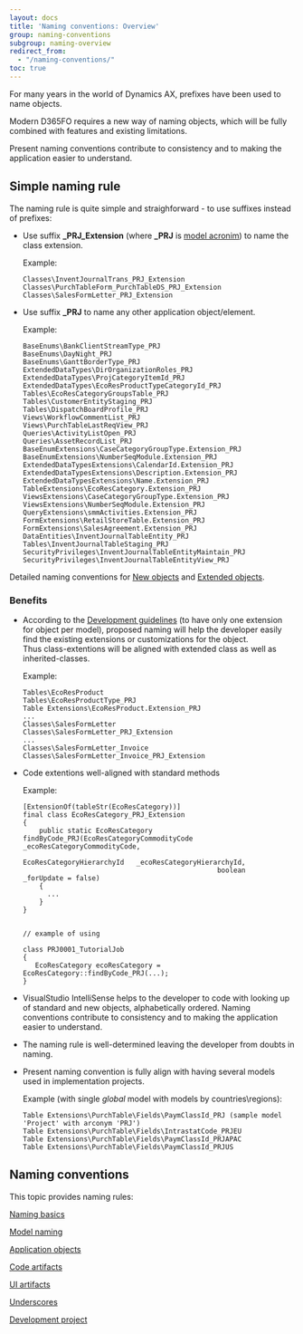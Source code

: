 ```yaml
---
layout: docs
title: 'Naming conventions: Overview'
group: naming-conventions
subgroup: naming-overview
redirect_from:
  - "/naming-conventions/"
toc: true
---
```


For many years in the world of Dynamics AX, prefixes have been used to name objects.

Modern D365FO requires a new way of naming objects, which will be fully combined with features and existing limitations.

Present naming conventions contribute to consistency and to making the application easier to understand.

## Simple naming rule

The naming rule is quite simple and straighforward - to use suffixes instead of prefixes:

- Use suffix <b>_PRJ_Extension</b> (where <b>_PRJ</b> is [model acronim](/naming-conventions/naming-basics)) to name the class extension.

  Example:
  ```
  Classes\InventJournalTrans_PRJ_Extension  
  Classes\PurchTableForm_PurchTableDS_PRJ_Extension
  Classes\SalesFormLetter_PRJ_Extension
  ```

- Use suffix <b>_PRJ</b> to name any other application object/element.

  Example:
  ```
  BaseEnums\BankClientStreamType_PRJ
  BaseEnums\DayNight_PRJ
  BaseEnums\GanttBorderType_PRJ
  ExtendedDataTypes\DirOrganizationRoles_PRJ
  ExtendedDataTypes\ProjCategoryItemId_PRJ
  ExtendedDataTypes\EcoResProductTypeCategoryId_PRJ
  Tables\EcoResCategoryGroupsTable_PRJ
  Tables\CustomerEntityStaging_PRJ
  Tables\DispatchBoardProfile_PRJ
  Views\WorkflowCommentList_PRJ
  Views\PurchTableLastReqView_PRJ
  Queries\ActivityListOpen_PRJ
  Queries\AssetRecordList_PRJ
  BaseEnumExtensions\CaseCategoryGroupType.Extension_PRJ
  BaseEnumExtensions\NumberSeqModule.Extension_PRJ
  ExtendedDataTypesExtensions\CalendarId.Extension_PRJ
  ExtendedDataTypesExtensions\Description.Extension_PRJ
  ExtendedDataTypesExtensions\Name.Extension_PRJ
  TableExtensions\EcoResCategory.Extension_PRJ
  ViewsExtensions\CaseCategoryGroupType.Extension_PRJ
  ViewsExtensions\NumberSeqModule.Extension_PRJ
  QueryExtensions\smmActivities.Extension_PRJ
  FormExtensions\RetailStoreTable.Extension_PRJ
  FormExtensions\SalesAgreement.Extension_PRJ
  DataEntities\InventJournalTableEntity_PRJ
  Tables\InventJournalTableStaging_PRJ
  SecurityPrivileges\InventJournalTableEntityMaintain_PRJ
  SecurityPrivileges\InventJournalTableEntityView_PRJ
  ```

Detailed naming conventions for [New objects](/naming-conventions/application-objects/new-objects/) and [Extended objects](/naming-conventions/application-objects/extended-objects/). 

### Benefits

- According to the [Development guidelines](/development-guidelines/overview/) (to have only one extension for object per model), proposed naming will help the developer easily find the existing extensions or customizations for the object.<br/>Thus class-extentions will be aligned with extended class as well as inherited-classes.

  Example:

  ```
  Tables\EcoResProduct
  Tables\EcoResProductType_PRJ
  Table Extensions\EcoResProduct.Extension_PRJ
  ...
  Classes\SalesFormLetter
  Classes\SalesFormLetter_PRJ_Extension
  ...
  Classes\SalesFormLetter_Invoice  
  Classes\SalesFormLetter_Invoice_PRJ_Extension
  ```

- Code extentions well-aligned with standard methods

  Example:

  ```
  [ExtensionOf(tableStr(EcoResCategory))]
  final class EcoResCategory_PRJ_Extension
  {
      public static EcoResCategory findByCode_PRJ(EcoResCategoryCommodityCode _ecoResCategoryCommodityCode,
                                                  EcoResCategoryHierarchyId   _ecoResCategoryHierarchyId,
                                                  boolean                     _forUpdate = false)
      {
        ...
      }
  }


  // example of using

  class PRJ0001_TutorialJob
  {
     EcoResCategory ecoResCategory = EcoResCategory::findByCode_PRJ(...);
  }

  ```

- VisualStudio IntelliSense helps to the developer to code with looking up of standard and new objects, alphabetically ordered.
Naming conventions contribute to consistency and to making the application easier to understand.

- The naming rule is well-determined leaving the developer from doubts in naming. 

- Present naming convention is fully align with having several models used in implementation projects.

  Example (with single _global_ model with models by countries\regions):

  ```
  Table Extensions\PurchTable\Fields\PaymClassId_PRJ (sample model 'Project' with arconym 'PRJ')
  Table Extensions\PurchTable\Fields\IntrastatCode_PRJEU
  Table Extensions\PurchTable\Fields\PaymClassId_PRJAPAC
  Table Extensions\PurchTable\Fields\PaymClassId_PRJUS
  ```
  
## Naming conventions

This topic provides naming rules:

[Naming basics](/naming-conventions/naming-basics)

[Model naming](/naming-conventions/model-naming)

[Application objects](/naming-conventions/application-objects/overview)

[Code artifacts](/naming-conventions/code-artifacts/overview)

[UI artifacts](/naming-conventions/ui-artifacts/overview)

[Underscores](/naming-conventions/underscores)

[Development project](/naming-conventions/development-project)
